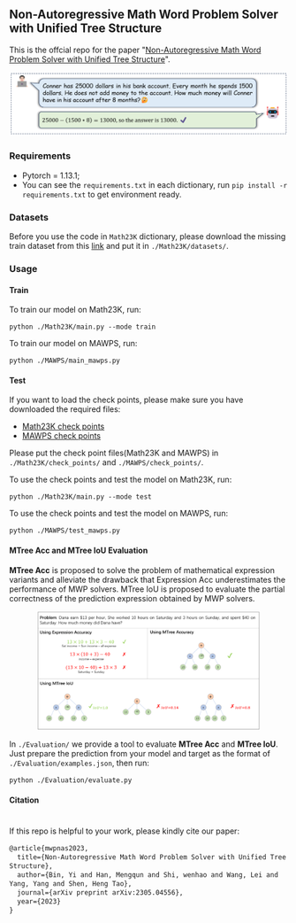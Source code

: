 ## Non-Autoregressive Math Word Problem Solver with Unified Tree Structure 

This is the offcial repo for the paper "[Non-Autoregressive Math Word Problem Solver with Unified Tree Structure](
http://arxiv.org/abs/2305.04556)".

<div align="center">
  <img src="Figures/Math_Word_Problem.png" title="Math Word Problem">
</div>

### Requirements

* Pytorch = 1.13.1;
* You can see the `requirements.txt` in each dictionary, run `pip install -r requirements.txt` to get environment ready.

### Datasets

Before you use the code in `Math23K` dictionary, please download the missing train dataset from this [link](https://pan.baidu.com/s/17t6NZUjDW9MJdi0UzK9TJg?pwd=q61p) and put it in `./Math23K/datasets/`.

### Usage

#### Train
To train our model on Math23K, run:
```
python ./Math23K/main.py --mode train
```
To train our model on MAWPS, run:
```
python ./MAWPS/main_mawps.py
```
#### Test

If you want to load the check points, please make sure you have downloaded the required files:
* [Math23K check points](https://pan.baidu.com/s/1CQgW2mV3Mt7ry6gKIw9j3Q?pwd=28iz)
* [MAWPS check points](https://pan.baidu.com/s/1_tTEemyCXZQ0H4gkFOuqJg?pwd=pzy1)

Please put the check point files(Math23K and MAWPS) in `./Math23K/check_points/` and `./MAWPS/check_points/`.

To use the check points and test the model on Math23K, run:
```
python ./Math23K/main.py --mode test
```
To use the check points and test the model on MAWPS, run:
```
python ./MAWPS/test_mawps.py
```

#### MTree Acc and MTree IoU Evaluation

**MTree Acc** is proposed to solve the problem of mathematical expression variants and alleviate the drawback that Expression Acc underestimates the performance of MWP solvers. MTree IoU is proposed to evaluate the partial correctness of the prediction expression obtained by MWP solvers.

<div align="center">
  <img src="Figures/evaluations.png" width="80%" title="evaluations">
</div>


In `./Evaluation/` we provide a tool to evaluate **MTree Acc** and **MTree IoU**. Just prepare the prediction from your model and target as the format of `./Evaluation/examples.json`, then run:
```
python ./Evaluation/evaluate.py
```

#### Citation
#
If this repo is helpful to your work, please kindly cite our paper:
```
@article{mwpnas2023,
  title={Non-Autoregressive Math Word Problem Solver with Unified Tree Structure},
  author={Bin, Yi and Han, Mengqun and Shi, wenhao and Wang, Lei and Yang, Yang and Shen, Heng Tao},
  journal={arXiv preprint arXiv:2305.04556},
  year={2023}
}
```
